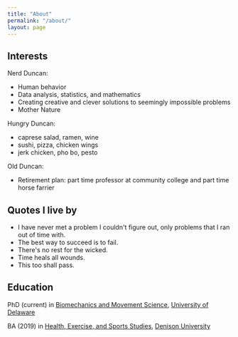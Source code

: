 ```yaml
---
title: "About"
permalink: "/about/"
layout: page
---
```


## Interests

Nerd Duncan: 

* Human behavior 
* Data analysis, statistics, and mathematics
* Creating creative and clever solutions to seemingly impossible problems 
* Mother Nature

Hungry Duncan:

* caprese salad, ramen, wine 
* sushi, pizza, chicken wings 
* jerk chicken, pho bo, pesto 

Old Duncan: 

* Retirement plan: part time professor at community college and part time horse farrier

## Quotes I live by 

* I have never met a problem I couldn't figure out, only problems that I ran out of time with.
* The best way to succeed is to fail.
* There's no rest for the wicked. 
* Time heals all wounds. 
* This too shall pass. 

## Education

PhD (current) in [Biomechanics and Movement Science](https://sites.udel.edu/bioms/), [University of Delaware](https://www.udel.edu/)

BA (2019) in [Health, Exercise, and Sports Studies](https://denison.edu/academics/health-exercise-sport-studies), [Denison University](https://denison.edu/)
